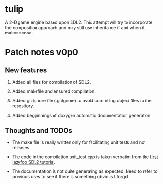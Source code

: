 # tulip
A 2-D game engine based upon SDL2. This attempt will try to incorporate the composition approach and may still use inheritance if and when it makes sense.

# Patch notes v0p0

## New features
  1. Added all files for compilation of SDL2.

  2. Added makefile and ensured compilation.

  3. Added git ignore file (.gitignore) to avoid commiting object files to the repository.

  4. Added begginnings of doxygen automatic documentation generation.

## Thoughts and TODOs
  * The make file is really written only for facilitating unit tests and not releases.

  * The code in the compilation unit_test.cpp is taken verbatim from the [first lazyfoo SDL2 tutorial](https://lazyfoo.net/tutorials/SDL/01_hello_SDL/index.php).

  * The documentation is not quite generating as expected. Need to refer to previous uses to see if there is something obvious I forgot.
